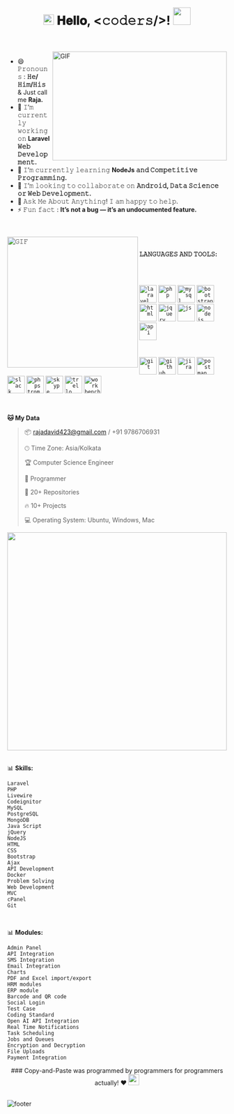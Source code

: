 <h1 align="center">
  <img src="https://drive.google.com/uc?export=view&id=1JImQvT0bsXFYZrmolV_VxJsQZGc1EojU" width="24px">
  𝐇𝐞𝐥𝐥𝐨, &lt;𝚌𝚘𝚍𝚎𝚛𝚜/&gt;!
  <img src="https://drive.google.com/uc?export=view&id=1DL9V38D_Gql1PATJL4PtowFAbE5uMYie" width="40px" />
</h1>

<br/>
<br/>

<img align="right" height="250" width="400" alt="GIF" src="https://s12.gifyu.com/images/imaged626e85b9d73b66d.gif"/>

- 😄 𝙿𝚛𝚘𝚗𝚘𝚞𝚗𝚜 : **𝙷𝚎/𝙷𝚒𝚖/𝙷𝚒𝚜** & Just call me **Raja.**
- 🔭 𝙸’𝚖 𝚌𝚞𝚛𝚛𝚎𝚗𝚝𝚕𝚢 𝚠𝚘𝚛𝚔𝚒𝚗𝚐 𝚘𝚗 **Laravel 𝚆𝚎𝚋 𝙳𝚎𝚟𝚎𝚕𝚘𝚙𝚖𝚎𝚗𝚝.**
- 🌱 𝙸’𝚖 𝚌𝚞𝚛𝚛𝚎𝚗𝚝𝚕𝚢 𝚕𝚎𝚊𝚛𝚗𝚒𝚗𝚐 **NodeJs 𝚊𝚗𝚍 𝙲𝚘𝚖𝚙𝚎𝚝𝚒𝚝𝚒𝚟𝚎 𝙿𝚛𝚘𝚐𝚛𝚊𝚖𝚖𝚒𝚗𝚐.**
- 👯 𝙸’𝚖 𝚕𝚘𝚘𝚔𝚒𝚗𝚐 𝚝𝚘 𝚌𝚘𝚕𝚕𝚊𝚋𝚘𝚛𝚊𝚝𝚎 𝚘𝚗 **𝙰𝚗𝚍𝚛𝚘𝚒𝚍, 𝙳𝚊𝚝𝚊 𝚂𝚌𝚒𝚎𝚗𝚌𝚎 𝚘𝚛 𝚆𝚎𝚋 𝙳𝚎𝚟𝚎𝚕𝚘𝚙𝚖𝚎𝚗𝚝.**
- 💬 𝙰𝚜𝚔 𝙼𝚎 𝙰𝚋𝚘𝚞𝚝 𝙰𝚗𝚢𝚝𝚑𝚒𝚗𝚐! 𝙸 𝚊𝚖 𝚑𝚊𝚙𝚙𝚢 𝚝𝚘 𝚑𝚎𝚕𝚙.
- ⚡ 𝙵𝚞𝚗 𝚏𝚊𝚌𝚝 : **It’s not a bug — it’s an undocumented feature.**

<br/>
<br/>

<img align="left" height="300px" width="300px" alt="𝙶𝙸𝙵" src="https://imgtr.ee/images/2023/04/29/JwzGc.gif"/>
<br/>

**𝙻𝙰𝙽𝙶𝚄𝙰𝙶𝙴𝚂 𝙰𝙽𝙳 𝚃𝙾𝙾𝙻𝚂:**  

<br/>
<br/>

<code><img height="40" width="40" alt="laravel" src="https://imgtr.ee/images/2023/04/29/JwtVA.png"></code>
<code><img height="40" width="40" alt="php" src="https://imgtr.ee/images/2023/04/29/Jwh9Q.png"></code>
<code><img height="40" width="40" alt="mysql" src="https://imgtr.ee/images/2023/04/29/JwD8M.png"></code>
<code><img height="40" width="40" alt="bootstrap" src="https://imgtr.ee/images/2023/04/29/Jws17.png"></code>
<code><img height="40" width="40" alt="html" src="https://imgtr.ee/images/2023/04/29/JwZKV.png"></code>
<code><img height="40" width="40" alt="jquery" src="https://imgtr.ee/images/2023/04/29/JwYqX.png"></code>
<code><img height="40" width="40" alt="js" src="https://imgtr.ee/images/2023/04/29/JwCII.png"></code>
<code><img height="40" width="40" alt="nodejs" src="https://imgtr.ee/images/2023/04/29/JwQc1.png"></code>
<code><img height="40" width="40" alt="api" src="https://imgtr.ee/images/2023/04/29/JwmIl.png"></code>
#
<code><img height="40" width="40" alt="git" src="https://imgtr.ee/images/2023/04/29/Jw6wL.png"></code>
<code><img height="40" width="40" alt="github" src="https://imgtr.ee/images/2023/04/29/JwLV0.png"></code>
<code><img height="40" width="40" alt="jira" src="https://imgtr.ee/images/2023/04/29/JwKd4.png"></code>
<code><img height="40" width="40" alt="postman" src="https://imgtr.ee/images/2023/04/29/Jwr73.png"></code>
<code><img height="40" width="40" alt="slack" src="https://imgtr.ee/images/2023/04/29/JwVrU.png"></code>
<code><img height="40" width="40" alt="phpstrom" src="https://imgtr.ee/images/2023/04/29/JwWcB.png"></code>
<code><img height="40" width="40" alt="skype" src="https://imgtr.ee/images/2023/04/29/Jw58m.png"></code>
<code><img height="40" width="40" alt="trello" src="https://imgtr.ee/images/2023/04/29/Jwb3D.png"></code>
<code><img height="40" width="40" alt="workbench" src="https://imgtr.ee/images/2023/04/29/JwS5s.png"></code>

<br/>

**🐱 My Data** 

> 📦 rajadavid423@gmail.com / +91 9786706931
 > 
> 🕑︎ Time Zone: Asia/Kolkata
>  
> 🏆 Computer Science Engineer
 > 
> 💼 Programmer
 > 
> 📜 20+ Repositories 
 > 
> 🔥 10+ Projects 
 > 
> 💻 Operating System: Ubuntu, Windows, Mac
 >

<div style="text-align: center">
   <img height="500" width="100%" src="https://s11.gifyu.com/images/code.gif">
</div>

<br>

📊 **Skills:**

```text
Laravel
PHP
Livewire
Codeignitor
MySQL
PostgreSQL
MongoDB
Java Script
jQuery
NodeJS
HTML
CSS
Bootstrap
Ajax
API Development
Docker
Problem Solving
Web Development
MVC
cPanel
Git
```
<br>

📊 **Modules:**

```text
Admin Panel
API Integration
SMS Integration
Email Integration
Charts
PDF and Excel import/export
HRM modules
ERP module
Barcode and QR code
Social Login
Test Case 
Coding Standard
Open AI API Integration
Real Time Notifications
Task Scheduling
Jobs and Queues
Encryption and Decryption
File Uploads
Payment Integration
```

<div align="center">
### Copy-and-Paste was programmed by programmers for programmers actually! ❤️ <img src="https://imgtr.ee/images/2023/04/29/JwFuJ.gif" height="25px">
</div>
<br>

![footer](https://imgtr.ee/images/2023/04/29/Jwurx.webp)

